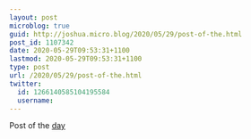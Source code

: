 ```yaml
---
layout: post
microblog: true
guid: http://joshua.micro.blog/2020/05/29/post-of-the.html
post_id: 1107342
date: 2020-05-29T09:53:31+1100
lastmod: 2020-05-29T09:53:31+1100
type: post
url: /2020/05/29/post-of-the.html
twitter:
  id: 1266140585104195584
  username: 
---
```

Post of the [day](https://chaser.com.au/world/social-media-should-not-fact-check-posts-says-child-molester-mark-zuckerberg/)
